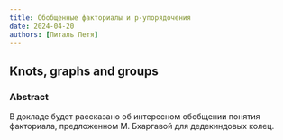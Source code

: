 ```yaml
---
title: Обобщенные факториалы и p-упорядочения
date: 2024-04-20
authors: [Питаль Петя]
---
```


## Knots, graphs and groups

### Abstract

В докладе будет рассказано об интересном обобщении понятия факториала, предложенном М. Бхаргавой для дедекиндовых колец.



